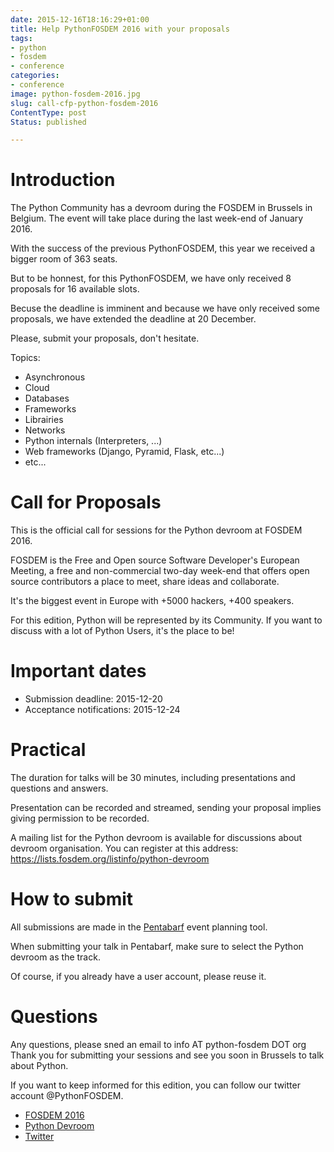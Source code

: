 ```yaml
---
date: 2015-12-16T18:16:29+01:00
title: Help PythonFOSDEM 2016 with your proposals
tags:
- python
- fosdem
- conference
categories:
- conference
image: python-fosdem-2016.jpg
slug: call-cfp-python-fosdem-2016
ContentType: post
Status: published

---
```


# Introduction

The Python Community has a devroom during the FOSDEM in Brussels in Belgium. The
event will take place during the last week-end of January 2016.

With the success of the previous PythonFOSDEM, this year we received a bigger
room of 363 seats.

But to be honnest, for this PythonFOSDEM, we have only received 8 proposals for
16 available slots.

Becuse the deadline is imminent and because we have only received some
proposals, we have extended the deadline at 20 December.

Please, submit your proposals, don't hesitate.

Topics:

* Asynchronous
* Cloud
* Databases
* Frameworks
* Librairies
* Networks
* Python internals (Interpreters, ...)
* Web frameworks (Django, Pyramid, Flask, etc...)
* etc...

# Call for Proposals

This is the official call for sessions for the Python devroom at FOSDEM 2016.

FOSDEM is the Free and Open source Software Developer's European Meeting, a free
and non-commercial two-day week-end that offers open source contributors a place
to meet, share ideas and collaborate.

It's the biggest event in Europe with +5000 hackers, +400 speakers.

For this edition, Python will be represented by its Community. If you want to
discuss with a lot of Python Users, it's the place to be!

# Important dates

* Submission deadline: 2015-12-20
* Acceptance notifications: 2015-12-24

# Practical

The duration for talks will be 30 minutes, including presentations and
questions and answers.

Presentation can be recorded and streamed, sending your proposal implies giving
permission to be recorded.

A mailing list for the Python devroom is available for discussions about devroom
organisation. You can register at this address: https://lists.fosdem.org/listinfo/python-devroom

# How to submit

All submissions are made in the [Pentabarf](https://penta.fosdem.org/submission/FOSDEM16) event planning tool.

When submitting your talk in Pentabarf, make sure to select the Python devroom
as the track.

Of course, if you already have a user account, please reuse it.


# Questions

Any questions, please sned an email to info AT python-fosdem DOT org
Thank you for submitting your sessions and see you soon in Brussels to talk
about Python.

If you want to keep informed for this edition, you can follow our twitter
account @PythonFOSDEM.

* [FOSDEM 2016](https://fosdem.org/2016)
* [Python Devroom](http://python-fosdem.org)
* [Twitter](https://twitter.com/PythonFOSDEM)